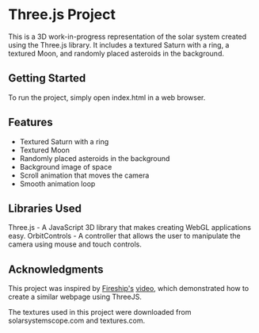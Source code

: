 # Three.js Project

This is a 3D work-in-progress representation of the solar system created using the Three.js library. It includes a textured Saturn with a ring, a textured Moon, and randomly placed asteroids in the background.

<!-- screenshot -->

## Getting Started

To run the project, simply open index.html in a web browser.

## Features

- Textured Saturn with a ring
- Textured Moon
- Randomly placed asteroids in the background
- Background image of space
- Scroll animation that moves the camera
- Smooth animation loop

## Libraries Used

Three.js - A JavaScript 3D library that makes creating WebGL applications easy.
OrbitControls - A controller that allows the user to manipulate the camera using mouse and touch controls.

## Acknowledgments

This project was inspired by [Fireship's](https://www.youtube.com/@Fireship) [video](https://www.youtube.com/watch?v=Q7AOvWpIVHU), which demonstrated how to create a similar webpage using ThreeJS.

The textures used in this project were downloaded from solarsystemscope.com and textures.com.
